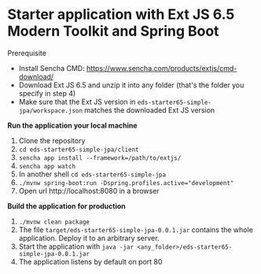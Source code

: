 # Starter application with Ext JS 6.5 Modern Toolkit and Spring Boot


Prerequisite
* Install Sencha CMD: https://www.sencha.com/products/extjs/cmd-download/
* Download Ext JS 6.5 and unzip it into any folder (that's the folder you specify in step 4)
* Make sure that the Ext JS version in ```eds-starter65-simple-jpa/workspace.json``` matches the downloaded Ext JS version

**Run the application your local machine**

1. Clone the repository
2. ```cd eds-starter65-simple-jpa/client```
3. ```sencha app install --framework=/path/to/extjs/```
4. ```sencha app watch```
5. In another shell ```cd eds-starter65-simple-jpa```
6. ```./mvnw spring-boot:run -Dspring.profiles.active="development"```
7. Open url http://localhost:8080 in a browser


**Build the application for production**
1. ```./mvnw clean package```
2. The file ```target/eds-starter65-simple-jpa-0.0.1.jar``` contains the whole application. Deploy it to an arbitrary server.
3. Start the application with ```java -jar <any_folder>/eds-starter65-simple-jpa-0.0.1.jar```
4. The application listens by default on port 80
